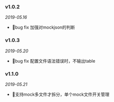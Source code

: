 ### v1.0.2
*2019-05.16*
- 🔨bug fix 加强对mockjson的判断
### v1.0.3
*2019-05.20*
- 🔧bug fix 配置文件语法错误时，不输出table
### v1.1.0
*2019-05.21*
- 🚀支持mock多文件才拆分，单个mock文件开关管理
